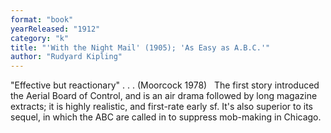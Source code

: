 ```yaml
---
format: "book"
yearReleased: "1912"
category: "k"
title: "'With the Night Mail' (1905); 'As Easy as A.B.C.'"
author: "Rudyard Kipling"
---
```

"Effective but reactionary" . . . (Moorcock 1978)
 
The first story introduced the Aerial Board  of Control, and is an air drama followed by long magazine extracts; it is highly  realistic, and first-rate early sf. It's also superior to its sequel, in which  the ABC are called in to suppress mob-making in Chicago.
 